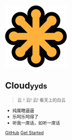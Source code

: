<!-- _coverpage.md -->

![logo](_media/icon.svg)

# Cloud<small>yyds</small>

> 云！云!  云!  看天上的白云 

- 纯属瞎逼逼
- 乐呵乐呵得了
- 听我一席话，如听一席话

[GitHub](https://github.com/mkdirhao)
[Get Started](/#Cloud)

